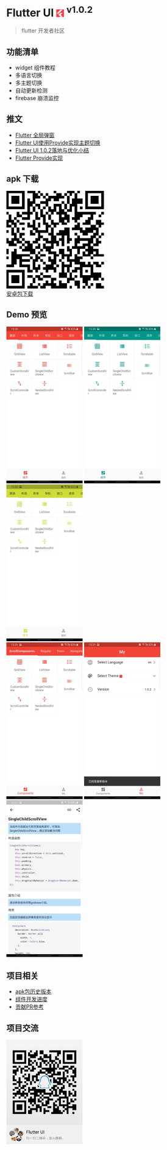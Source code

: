 #  Flutter UI <img src="android/app/src/main/res/mipmap-ldpi/ic_launcher.png" height="20"> <sup>v1.0.2</sup>


> flutter 开发者社区
## 功能清单  
+ widget 组件教程
+ 多语言切换
+ 多主题切换
+ 自动更新检测  
+ firebase 崩溃监控

## 推文
+ [Flutter 全局弹窗](https://juejin.im/post/5c9f2c37518825609415d11d)  
+ [Flutter UI使用Provide实现主题切换](https://juejin.im/post/5ca5e240f265da30c1725021)  
+ [Flutter UI 1.0.2落地与优化小结](https://juejin.im/post/5c95e691f265da610c06905c)  
+ [Flutter Provide实现](https://juejin.im/post/5c9f2c37518825609415d11d)  
  
## apk 下载
![安卓包下载](readme/apk.png)   
[安卓包下载](https://github.com/efoxTeam/flutter-ui/releases/download/v1.0.2/app-release.apk)

## Demo 预览 
<img src="readme/1.0.2/1.jpg" width="200" /> <img src="readme/1.0.2/2.jpg" width="200" /> <img src="readme/1.0.2/3.jpg" width="200" />  
<img src="readme/1.0.2/4.jpg" width="200" /> <img src="readme/1.0.2/5.jpg" width="200" /> <img src="readme/1.0.2/6.jpg" width="200" />

## 项目相关
+ [apk包历史版本](https://github.com/efoxTeam/flutter-ui/releases)
+ [组件开发进度](readme/widget_progress.md)
+ [贡献PR参考](readme/pr.md)


## 项目交流   
<img src="readme/qq-qrcode.png" width="200" />






